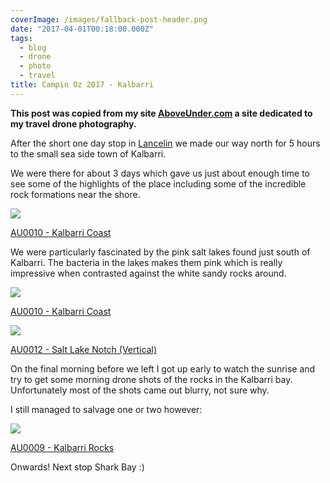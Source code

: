 ```yaml
---
coverImage: /images/fallback-post-header.png
date: "2017-04-01T00:18:00.000Z"
tags:
  - blog
  - drone
  - photo
  - travel
title: Campin Oz 2017 - Kalbarri
---
```


**This post was copied from my site [AboveUnder.com](https://aboveunder.com) a site dedicated to my travel drone photography.**

After the short one day stop in [Lancelin](https://aboveunder.com/blogs/news/campin-oz-2017-lancelin "lancelin blog post") we made our way north for 5 hours to the small sea side town of Kalbarri.

<!-- more -->

We were there for about 3 days which gave us just about enough time to see some of the highlights of the place including some of the incredible rock formations near the shore.

![](//cdn.shopify.com/s/files/1/1830/7597/products/DJI_0304_grande.jpg?v=1491005545)

[AU0010 - Kalbarri Coast](https://aboveunder.com/products/au0010-kalbarri-coast "kalbarri coast")

We were particularly fascinated by the pink salt lakes found just south of Kalbarri. The bacteria in the lakes makes them pink which is really impressive when contrasted against the white sandy rocks around.

![](//cdn.shopify.com/s/files/1/1830/7597/products/DJI_0309_grande.jpg?v=1491005524)

[AU0010 - Kalbarri Coast](https://aboveunder.com/products/au0010-kalbarri-coast "kalbarri salt lakes")

![](//cdn.shopify.com/s/files/1/1830/7597/products/DJI_0289_grande.jpg?v=1491005507)

[AU0012 - Salt Lake Notch (Vertical)](https://aboveunder.com/products/salt-lake-notch-vertical "salt lakes virtical")

On the final morning before we left I got up early to watch the sunrise and try to get some morning drone shots of the rocks in the Kalbarri bay. Unfortunately most of the shots came out blurry, not sure why.

I still managed to salvage one or two however:

![](//cdn.shopify.com/s/files/1/1830/7597/products/DJI_0353_grande.jpg?v=1491005574)

[AU0009 - Kalbarri Rocks](https://aboveunder.com/products/au0009-kalbarri-rocks "kalbarri rocks")

Onwards! Next stop Shark Bay :)
